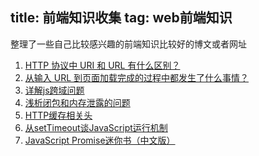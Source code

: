 title: 前端知识收集
tag: web前端知识
---

整理了一些自己比较感兴趣的前端知识比较好的博文或者网址
<!--more-->
1. [HTTP 协议中 URI 和 URL 有什么区别？](http://www.zhihu.com/question/21950864)
2. [从输入 URL 到页面加载完成的过程中都发生了什么事情？](http://fex.baidu.com/blog/2014/05/what-happen/)
3. [详解js跨域问题](http://segmentfault.com/a/1190000000718840)
4. [浅析闭包和内存泄露的问题](http://www.cnblogs.com/yakun/p/3932026.html)
5. [HTTP缓存相关头](http://www.cnblogs.com/yjf512/p/3244882.html)
6. [从setTimeout谈JavaScript运行机制](http://web.jobbole.com/82631/)
7. [JavaScript Promise迷你书（中文版）](http://liubin.github.io/promises-book/#introduction)